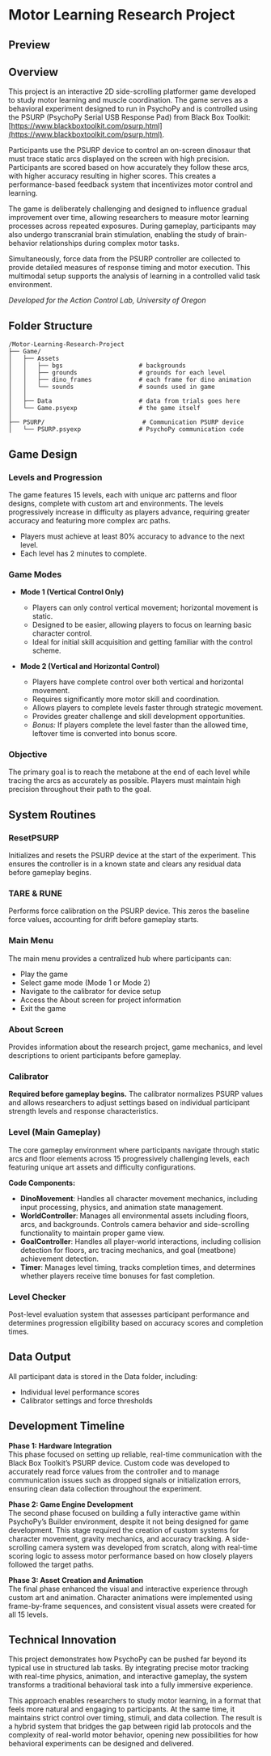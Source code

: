 # Motor Learning Research Project

## Preview

## Overview

This project is an interactive 2D side-scrolling platformer game developed to study motor learning and muscle coordination. The game serves as a behavioral experiment designed to run in PsychoPy and is controlled using the PSURP (PsychoPy Serial USB Response Pad) from Black Box Toolkit: [https://www.blackboxtoolkit.com/psurp.html](https://www.blackboxtoolkit.com/psurp.html).

Participants use the PSURP device to control an on-screen dinosaur that must trace static arcs displayed on the screen with high precision. Participants are scored based on how accurately they follow these arcs, with higher accuracy resulting in higher scores. This creates a performance-based feedback system that incentivizes motor control and learning.

The game is deliberately challenging and designed to influence gradual improvement over time, allowing researchers to measure motor learning processes across repeated exposures. During gameplay, participants may also undergo transcranial brain stimulation, enabling the study of brain-behavior relationships during complex motor tasks.

Simultaneously, force data from the PSURP controller are collected to provide detailed measures of response timing and motor execution. This multimodal setup supports the analysis of learning in a controlled valid task environment.

*Developed for the Action Control Lab, University of Oregon*

## Folder Structure

```
/Motor-Learning-Research-Project
├── Game/
│   ├── Assets
│   │   ├── bgs                     # backgrounds
│   │   ├── grounds                 # grounds for each level
│   │   ├── dino_frames             # each frame for dino animation
│   │   └── sounds                  # sounds used in game
│   │
│   ├── Data                        # data from trials goes here
│   └── Game.psyexp                 # the game itself
│
├── PSURP/                           # Communication PSURP device
│   └── PSURP.psyexp                # PsychoPy communication code
```

## Game Design

### Levels and Progression

The game features 15 levels, each with unique arc patterns and floor designs, complete with custom art and environments. The levels progressively increase in difficulty as players advance, requiring greater accuracy and featuring more complex arc paths.

- Players must achieve at least 80% accuracy to advance to the next level.
- Each level has 2 minutes to complete.

### Game Modes

- **Mode 1 (Vertical Control Only)**  
  - Players can only control vertical movement; horizontal movement is static.  
  - Designed to be easier, allowing players to focus on learning basic character control.  
  - Ideal for initial skill acquisition and getting familiar with the control scheme.

- **Mode 2 (Vertical and Horizontal Control)**  
  - Players have complete control over both vertical and horizontal movement.  
  - Requires significantly more motor skill and coordination.  
  - Allows players to complete levels faster through strategic movement.  
  - Provides greater challenge and skill development opportunities.  
  - *Bonus:* If players complete the level faster than the allowed time, leftover time is converted into bonus score.

### Objective

The primary goal is to reach the metabone at the end of each level while tracing the arcs as accurately as possible. Players must maintain high precision throughout their path to the goal.  

## System Routines


### ResetPSURP  
Initializes and resets the PSURP device at the start of the experiment. This ensures the controller is in a known state and clears any residual data before gameplay begins.

### TARE & RUNE  
Performs force calibration on the PSURP device. This zeros the baseline force values, accounting for drift before gameplay starts.

### Main Menu

The main menu provides a centralized hub where participants can:
- Play the game
- Select game mode (Mode 1 or Mode 2)
- Navigate to the calibrator for device setup
- Access the About screen for project information
- Exit the game

### About Screen

Provides information about the research project, game mechanics, and level descriptions to orient participants before gameplay.

### Calibrator

**Required before gameplay begins.** The calibrator normalizes PSURP values and allows researchers to adjust settings based on individual participant strength levels and response characteristics.

### Level (Main Gameplay)

The core gameplay environment where participants navigate through static arcs and floor elements across 15 progressively challenging levels, each featuring unique art assets and difficulty configurations.

**Code Components:**

- **DinoMovement**: Handles all character movement mechanics, including input processing, physics, and animation state management.
- **WorldController**: Manages all environmental assets including floors, arcs, and backgrounds. Controls camera behavior and side-scrolling functionality to maintain proper game view.
- **GoalController**: Handles all player-world interactions, including collision detection for floors, arc tracing mechanics, and goal (meatbone) achievement detection.
- **Timer**: Manages level timing, tracks completion times, and determines whether players receive time bonuses for fast completion.

### Level Checker

Post-level evaluation system that assesses participant performance and determines progression eligibility based on accuracy scores and completion times.

## Data Output

All participant data is stored in the Data folder, including:
- Individual level performance scores
- Calibrator settings and force thresholds

## Development Timeline

**Phase 1: Hardware Integration**  
This phase focused on setting up reliable, real-time communication with the Black Box Toolkit’s PSURP device. Custom code was developed to accurately read force values from the controller and to manage communication issues such as dropped signals or initialization errors, ensuring clean data collection throughout the experiment.

**Phase 2: Game Engine Development**  
The second phase focused on building a fully interactive game within PsychoPy’s Builder environment, despite it not being designed for game development. This stage required the creation of custom systems for character movement, gravity mechanics, and accuracy tracking. A side-scrolling camera system was developed from scratch, along with real-time scoring logic to assess motor performance based on how closely players followed the target paths.

**Phase 3: Asset Creation and Animation**  
The final phase enhanced the visual and interactive experience through custom art and animation. Character animations were implemented using frame-by-frame sequences, and consistent visual assets were created for all 15 levels.

## Technical Innovation

This project demonstrates how PsychoPy can be pushed far beyond its typical use in structured lab tasks. By integrating precise motor tracking with real-time physics, animation, and interactive gameplay, the system transforms a traditional behavioral task into a fully immersive experience.

This approach enables researchers to study motor learning, in a format that feels more natural and engaging to participants. At the same time, it maintains strict control over timing, stimuli, and data collection. The result is a hybrid system that bridges the gap between rigid lab protocols and the complexity of real-world motor behavior, opening new possibilities for how behavioral experiments can be designed and delivered.
